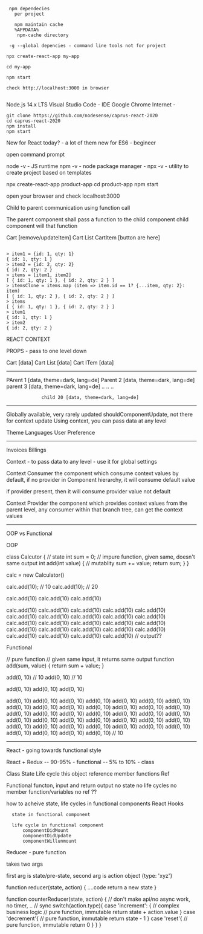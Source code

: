 ```
 npm dependecies 
   per project
 
   npm maintain cache
   %APPDATA%
    npm-cache directory

 -g --global depencies - command line tools not for project
```


```
npx create-react-app my-app

cd my-app

npm start

check http://localhost:3000 in browser


```



Node.js 14.x LTS
Visual Studio Code - IDE
Google Chrome
Internet - 


```
git clone https://github.com/nodesense/caprus-react-2020
cd caprus-react-2020
npm install
npm start

```

New for React today? - a lot of them
new for ES6 - begineer
   

open command prompt 

node -v - JS runtime
npm -v - node package manager - 
npx -v - utility to create project based on templates

npx create-react-app  product-app 
cd product-app
npm start 

open your browser and check localhost:3000



Child to parent communication 
using function call

The parent component shall pass a function to the child component
child component will that function

Cart [remove/updateItem]
    Cart List 
        CartItem [button are here]



```

> item1 = {id: 1, qty: 1}
{ id: 1, qty: 1 }
> item2 = {id: 2, qty: 2}
{ id: 2, qty: 2 }
> items = [item1, item2]
[ { id: 1, qty: 1 }, { id: 2, qty: 2 } ]
> itemsClone = items.map (item => item.id == 1? {...item, qty: 2}: item)
[ { id: 1, qty: 2 }, { id: 2, qty: 2 } ]
> items
[ { id: 1, qty: 1 }, { id: 2, qty: 2 } ]
> item1
{ id: 1, qty: 1 }
> item2
{ id: 2, qty: 2 }
```


REACT CONTEXT

PROPS - pass to one level down

Cart [data]
  Cart List [data]
    Cart ITem [data]

----

PArent 1 [data, theme=dark, lang=de]
  Parent 2 [data, theme=dark, lang=de]
      parent 3 [data, theme=dark, lang=de]
            ..
            ..
              ..

                 child 20 [data, theme=dark, lang=de]

---

Globally available, very rarely updated
shouldComponentUpdate, not there for context update
Using context, you can pass data at any level


Theme
Languages
User Preference

---

Invoices
Billings


Context - to pass data to any level
        - use it for global settings

Context Consumer
  the component which consume context values
  by default, if no provider in Component hierarchy, 
    it will consume default value

  if provider present, then it will consume provider value not default


Context Provider
  the component which provides context values
  from the parent level, any consumer within that branch tree, can get the context values
  

--- 

OOP vs Functional

OOP

class Calcutor {
  // state
  int sum = 0;
  // impure function, given same, doesn't same output
  int add(int value) {
    // mutablity
    sum += value;
    return sum;
  }
}

calc = new Calculator()

calc.add(10); // 10
calc.add(10); // 20

calc.add(10)
calc.add(10)
calc.add(10)

calc.add(10)
calc.add(10)
calc.add(10)
calc.add(10)
calc.add(10)
calc.add(10)
calc.add(10)
calc.add(10)
calc.add(10)
calc.add(10)
calc.add(10)
calc.add(10)
calc.add(10)
calc.add(10)
calc.add(10)
calc.add(10)
calc.add(10)
calc.add(10)
calc.add(10)
calc.add(10)
calc.add(10)
calc.add(10)
calc.add(10)
calc.add(10) // output?? 

Functional

// pure function
// given same input, it returns same output
function add(sum, value) {
  return sum + value;
}

add(0, 10) // 10
add(0, 10) // 10

add(0, 10)
add(0, 10)
add(0, 10)

add(0, 10)
add(0, 10)
add(0, 10)
add(0, 10)
add(0, 10)
add(0, 10)
add(0, 10)
add(0, 10)
add(0, 10)
add(0, 10)
add(0, 10)
add(0, 10)
add(0, 10)
add(0, 10)
add(0, 10)
add(0, 10)
add(0, 10)
add(0, 10)
add(0, 10)
add(0, 10)
add(0, 10)
add(0, 10)
add(0, 10)
add(0, 10)
add(0, 10)
add(0, 10)
add(0, 10)
add(0, 10)
add(0, 10)
add(0, 10)
add(0, 10)
add(0, 10)
add(0, 10)
add(0, 10)
add(0, 10)
add(0, 10)
add(0, 10)
add(0, 10)
add(0, 10) // 10

-----

React - going towards functional style

React + Redux 
              -- 90-95% - functional
              -- 5% to 10% - class

Class
  State
  Life cycle
  this object reference
  member functions
  Ref

Functional 
  functon, input and return output
  no state
  no life cycles
  no member function/variables
  no ref
  ??


  how to acheive state, life cycles in functional components
    React Hooks

      state in functional component

      life cycle in functional component
          componentDidMount
          componentDidUpdate
          componentWillunmount
          

Reducer - pure function 

takes two args

first arg is state/pre-state,
second arg is action object {type: 'xyz'}

function reducer(state, action) {
  ....code
  return a new state
}

function counterReducer(state, action) {
  // don't make api/no async work, no timer, ..
  // sync
  switch(action.type){
    case 'increment': {
      // complex business logic
      // pure function, immutable
      return state + action.value
    }
    case 'decrement'{
      // pure function, immutable
      return state - 1
    }
    case 'reset'{
      // pure function, immutable
      return 0
    }
  }
}